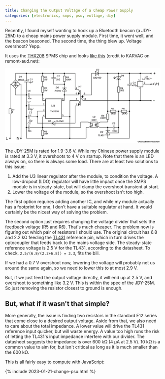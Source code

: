 ```yaml
---
title: Changing the Output Voltage of a Cheap Power Supply
categories: [electronics, smps, psu, voltage, diy]
---
```


Recently, I found myself wanting to hook up a Bluetooth beacon (a JDY-25M) to a cheap mains power supply module.
First time, it went well, and the beacon beaconed.
The second time, the thing blew up.
Voltage overshoot? Yepp.

It uses the [THX208](http://www.thx.com.cn/a/chanpinzhongxin/nenyuanzhixing5jinenxiao/50.html) SPMS chip and looks [like this](https://remont-aud.net/publ/stati/istochniki_pitanija/kitajskij_blok_pitanija_na_thx208/32-1-0-455) (credit to KARVAC on remont-aud.net):

![Cheap PSU](/assets/2023-01-21-change-psu-schematic.png)

The JDY-25M is rated for 1.9-3.6 V. While my Chinese power supply module is rated at 3.3 V, it overshoots to 4 V on startup.
Note that there is an LED always on, so there is always some load.
There are at least two solutions to this issue:

1. Add the U3 linear regulator after the module, to condition the voltage.
   A low-dropout (LDO) regulator will have little impact once the SMPS module is in steady-state, but will clamp the overshoot transient at start.
2. Lower the voltage of the module, so the overshoot isn't too high.

The first option requires adding another IC, and while my module actually has a footprint for one, I don't have a suitable regulator at hand.
It would certainly be the nicest way of solving the problem.

The second option just requires changing the voltage divider that sets the feedback voltage (R5 and R6).
That's much cheaper.
The problem now is figuring out which pair of resistors I should use.
The original circuit has 6.8 and 2.2 k&Omega; feeding the [TL431](https://www.st.com/resource/en/datasheet/tl431.pdf) reference pin, which in turn drives the optocoupler that feeds back to the mains voltage side.
The steady-state reference voltage is 2.5 V for the TL431, according to the datasheet.
To check, `2.5/(6.8/(2.2+6.8)) = 3.3`, fits the bill.

If we had a 0.7 V overshoot now, lowering the voltage will probably net us around the same again, so we need to lower this to at most 2.9 V.

But, if we just feed the output voltage directly, it will end up at 2.5 V, and overshoot to something like 3.2 V.
This is within the spec of the JDY-25M.
So just removing the resistor closest to ground is enough.

## But, what if it wasn't that simple?

More generally, the issue is finding two resistors in the standard E12 series that come close to a desired output voltage.
Aside from that, we also need to care about the total impedance.
A lower value will drive the TL431 reference input quicker, but will waste energy.
A value too high runs the risk of letting the TL431's input impedance interfere with our divider.
The datasheet suggests the impedance is over 600 k&Omega; (4 µA at 2.5 V).
10 k&Omega; is a common value to aim for, but isn't critical as long as it is much smaller than the 600 k&Omega;.

This is all fairly easy to compute with JavaScript:

{% include 2023-01-21-change-psu.html %}

<script type="module" src="/assets/2023-01-21-change-psu.js"></script>
